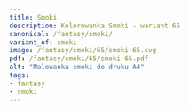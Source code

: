 ```yaml
---
title: Smoki
description: Kolorowanka Smoki - wariant 65
canonical: /fantasy/smoki/
variant_of: smoki
image: /fantasy/smoki/65/smoki-65.svg
pdf: /fantasy/smoki/65/smoki-65.pdf
alt: "Malowanka smoki do druku A4"
tags:
- fantasy
- smoki
---
```

